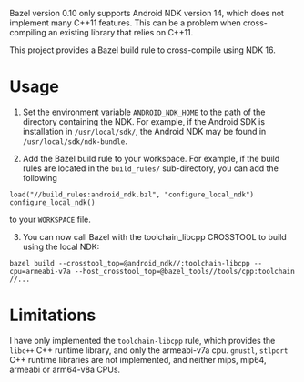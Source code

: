 Bazel version 0.10 only supports Android NDK version 14, which does not implement many C++11 features. This can be a problem when cross-compiling an existing library that relies on C++11.

This project provides a Bazel build rule to cross-compile using NDK 16. 

# Usage

1. Set the environment variable `ANDROID_NDK_HOME` to the path of the directory containing the NDK. For example, if the Android SDK is installation in `/usr/local/sdk/`, the Android NDK may be found in `/usr/local/sdk/ndk-bundle`.

2. Add the Bazel build rule to your workspace. For example, if the build rules are located in the `build_rules/` sub-directory,  you can add the following
```
load("//build_rules:android_ndk.bzl", "configure_local_ndk")
configure_local_ndk()
```
to your `WORKSPACE` file.

3. You can now call Bazel with the toolchain_libcpp CROSSTOOL to build using the local NDK:
```
bazel build --crosstool_top=@android_ndk//:toolchain-libcpp --cpu=armeabi-v7a --host_crosstool_top=@bazel_tools//tools/cpp:toolchain //...
```

# Limitations

I have only implemented the `toolchain-libcpp` rule, which provides the `libc++` C++ runtime library, and only the armeabi-v7a cpu. `gnustl`, `stlport` C++ runtime libraries are not implemented, and neither mips, mip64, armeabi or arm64-v8a CPUs.

